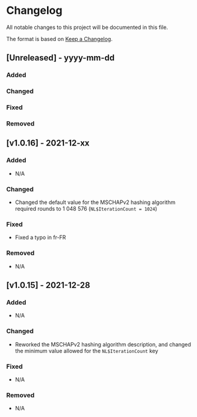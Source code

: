 # Changelog
All notable changes to this project will be documented in this file.

The format is based on [Keep a Changelog](https://keepachangelog.com/en/1.0.0/).

## [Unreleased] - yyyy-mm-dd

### Added
### Changed
### Fixed
### Removed

## [v1.0.16] - 2021-12-xx

### Added
- N/A

### Changed
- Changed the default value for the MSCHAPv2 hashing algorithm required rounds to 1 048 576 (`NL$IterationCount = 1024`)

### Fixed
- Fixed a typo in fr-FR

### Removed
* N/A

## [v1.0.15] - 2021-12-28

### Added
- N/A

### Changed
- Reworked the MSCHAPv2 hashing algorithm description, and changed the minimum value allowed for the `NL$IterationCount` key

### Fixed
- N/A

### Removed
* N/A